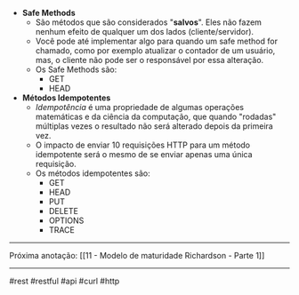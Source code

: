 - **Safe Methods**
	- São métodos que são considerados "**salvos**". Eles não fazem nenhum efeito de qualquer um dos lados (cliente/servidor).
	- Você pode até implementar algo para quando um safe method for chamado, como por exemplo atualizar o contador de um usuário, mas, o cliente não pode ser o responsável por essa alteração.
	- Os Safe Methods são:
		- GET
		- HEAD
- **Métodos Idempotentes**
	- *Idempotência* é uma propriedade de algumas operações matemáticas e da ciência da computação, que quando "rodadas" múltiplas vezes o resultado não será alterado depois da primeira vez.
	- O impacto de enviar 10 requisições HTTP para um método idempotente será o mesmo de se enviar apenas uma única requisição.
	- Os métodos idempotentes são:
		- GET
		- HEAD
		- PUT
		- DELETE
		- OPTIONS
		- TRACE
---
Próxima anotação: [[11 - Modelo de maturidade Richardson - Parte 1]]

---
#rest #restful #api #curl #http